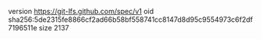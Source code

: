 version https://git-lfs.github.com/spec/v1
oid sha256:5de2315fe8866cf2ad66b58bf558741cc8147d8d95c9554973c6f2df7196511e
size 2137
